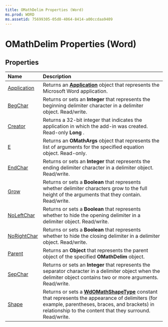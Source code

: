 ```yaml
---
title: OMathDelim Properties (Word)
ms.prod: WORD
ms.assetid: 75699305-05d8-4064-8414-a00ccdaa9409
---
```



# OMathDelim Properties (Word)

## Properties



|**Name**|**Description**|
|:-----|:-----|
|[Application](omathdelim-application-property-word.md)|Returns an  **[Application](application-object-word.md)** object that represents the Microsoft Word application.|
|[BegChar](omathdelim-begchar-property-word.md)|Returns or sets an  **Integer** that represents the beginning delimiter character in a delimiter object. Read/write.|
|[Creator](omathdelim-creator-property-word.md)|Returns a 32-bit integer that indicates the application in which the add-in was created. Read-only  **Long** .|
|[E](omathdelim-e-property-word.md)|Returns an  **OMathArgs** object that represents the list of arguments for the specified equation object. Read-only.|
|[EndChar](omathdelim-endchar-property-word.md)|Returns or sets an  **Integer** that represents the ending delimiter character in a delimiter object. Read/write.|
|[Grow](omathdelim-grow-property-word.md)|Returns or sets a  **Boolean** that represents whether delimiter characters grow to the full height of the arguments that they contain. Read/write.|
|[NoLeftChar](omathdelim-noleftchar-property-word.md)|Returns or sets a  **Boolean** that represents whether to hide the opening delimiter in a delimiter object. Read/write.|
|[NoRightChar](omathdelim-norightchar-property-word.md)|Returns or sets a  **Boolean** that represents whether to hide the closing delimiter in a delimiter object. Read/write.|
|[Parent](omathdelim-parent-property-word.md)|Returns an  **Object** that represents the parent object of the specified **OMathDelim** object.|
|[SepChar](omathdelim-sepchar-property-word.md)|Returns or sets an  **Integer** that represents the separator character in a delimiter object when the delimiter object contains two or more arguments. Read/write.|
|[Shape](omathdelim-shape-property-word.md)|Returns or sets a  **[WdOMathShapeType](wdomathshapetype-enumeration-word.md)** constant that represents the appearance of delimiters (for example, parentheses, braces, and brackets) in relationship to the content that they surround. Read/write.|

